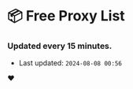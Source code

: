 # :package: Free Proxy List
### Updated every 15 minutes.

- Last updated: `2024-08-08 00:56`

:heart:

